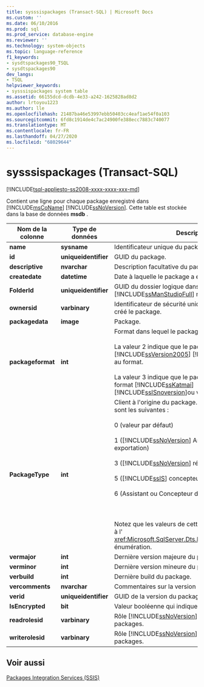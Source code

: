 ```yaml
---
title: sysssispackages (Transact-SQL) | Microsoft Docs
ms.custom: ''
ms.date: 06/10/2016
ms.prod: sql
ms.prod_service: database-engine
ms.reviewer: ''
ms.technology: system-objects
ms.topic: language-reference
f1_keywords:
- sysdtspackages90_TSQL
- sysdtspackages90
dev_langs:
- TSQL
helpviewer_keywords:
- sysssispackages system table
ms.assetid: 66155dcd-dcdb-4e33-a242-1625828ad8d2
author: lrtoyou1223
ms.author: lle
ms.openlocfilehash: 21487ba46e53997ebb50403cc4eaf1ae54f0a103
ms.sourcegitcommit: 6fd8c1914de4c7ac24900fe388ecc7883c740077
ms.translationtype: MT
ms.contentlocale: fr-FR
ms.lasthandoff: 04/27/2020
ms.locfileid: "68029644"
---
```

# <a name="sysssispackages-transact-sql"></a>sysssispackages (Transact-SQL)
[!INCLUDE[tsql-appliesto-ss2008-xxxx-xxxx-xxx-md](../../includes/tsql-appliesto-ss2008-xxxx-xxxx-xxx-md.md)]

  Contient une ligne pour chaque package enregistré dans [!INCLUDE[msCoName](../../includes/msconame-md.md)] [!INCLUDE[ssNoVersion](../../includes/ssnoversion-md.md)]. Cette table est stockée dans la base de données **msdb** .  
  
  
|Nom de la colonne|Type de données|Description|  
|-----------------|---------------|-----------------|  
|**name**|**sysname**|Identificateur unique du package.|  
|**id**|**uniqueidentifier**|GUID du package.|  
|**descriptive**|**nvarchar**|Description facultative du package.|  
|**createdate**|**datetime**|Date à laquelle le package a été créé.|  
|**FolderId**|**uniqueidentifier**|GUID du dossier logique dans lequel [!INCLUDE[ssManStudioFull](../../includes/ssmanstudiofull-md.md)] répertorie le package.|  
|**ownersid**|**varbinary**|Identificateur de sécurité unique de l'utilisateur qui a créé le package.|  
|**packagedata**|**image**|Package.|  
|**packageformat**|**int**|Format dans lequel le package est enregistré :<br /><br /> La valeur 2 indique que le package est enregistré [!INCLUDE[ssVersion2005](../../includes/ssversion2005-md.md)] [!INCLUDE[ssISnoversion](../../includes/ssisnoversion-md.md)] au format.<br /><br /> La valeur 3 indique que le package est enregistré au format [!INCLUDE[ssKatmai](../../includes/sskatmai-md.md)] [!INCLUDE[ssISnoversion](../../includes/ssisnoversion-md.md)]ou version ultérieure.|  
|**PackageType**|**int**|Client à l'origine du package. Les valeurs possibles sont les suivantes :<br /><br /> 0 (valeur par défaut)<br /><br /> 1 ([!INCLUDE[ssNoVersion](../../includes/ssnoversion-md.md)] Assistant importation et exportation)<br /><br /> 3 ([!INCLUDE[ssNoVersion](../../includes/ssnoversion-md.md)] réplication)<br /><br /> 5 ([!INCLUDE[ssIS](../../includes/ssis-md.md)] concepteur)<br /><br /> 6 (Assistant ou Concepteur de plan de maintenance).<br /><br /> <br /><br /> Notez que les valeurs de cette colonne correspondent à l' <xref:Microsoft.SqlServer.Dts.Runtime.DTSPackageType> énumération.|  
|**vermajor**|**int**|Dernière version majeure du package.|  
|**verminor**|**int**|Dernière version mineure du package.|  
|**verbuild**|**int**|Dernière build du package.|  
|**vercomments**|**nvarchar**|Commentaires sur la version du package.|  
|**verid**|**uniqueidentifier**|GUID de la version du package.|  
|**IsEncrypted**|**bit**|Valeur booléenne qui indique si le package est chiffré.|  
|**readrolesid**|**varbinary**|Rôle [!INCLUDE[ssNoVersion](../../includes/ssnoversion-md.md)] qui peut charger des packages.|  
|**writerolesid**|**varbinary**|Rôle [!INCLUDE[ssNoVersion](../../includes/ssnoversion-md.md)] qui peut enregistrer des packages.|  
  
## <a name="see-also"></a>Voir aussi  
 [Packages Integration Services &#40;SSIS&#41;](../../integration-services/integration-services-ssis-packages.md)  
  
  

